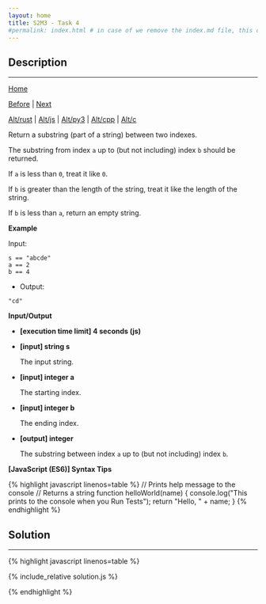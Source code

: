 ```yaml
---
layout: home
title: S2M3 - Task 4
#permalink: index.html # in case of we remove the index.md file, this doc will be the index page
---
```


<div class="row">
<div class="columnStmt" markdown="1">

##  Description
------

[Home](../README.md)

[Before](../S2M3_Task_3/README.md) | [Next](../S2M3_Task_5/README.md)

[Alt/rust](./Alt_rust/README.md) | [Alt/js](./Alt_js/README.html) | [Alt/py3](./Alt_py3/README.md) | [Alt/cpp](./Alt_cpp/README.md) | [Alt/c](./Alt_c/README.md)

Return a substring (part of a string) between two indexes.

The substring from index `a` up to (but not including) index `b` should be returned.

If `a` is less than `0`, treat it like `0`.

If `b` is greater than the length of the string, treat it like the length of the string.

If `b` is less than `a`, return an empty string.

**Example**

Input:

```
s == "abcde"
a == 2
b == 4
```

-   Output:

```
"cd"
```

**Input/Output**

* **[execution time limit] 4 seconds (js)**

* **[input] string s**

    The input string.    

* **[input] integer a**

    The starting index. 

* **[input] integer b**

    The ending index.   

* **[output] integer**

    The substring between index `a` up to (but not including) index `b`.   

**[JavaScript (ES6)] Syntax Tips**

{% highlight javascript linenos=table %}
// Prints help message to the console
// Returns a string
function helloWorld(name) {
    console.log("This prints to the console when you Run Tests");
    return "Hello, " + name;
}
{% endhighlight %}

</div>
<div class="columnSol" markdown="1">

## Solution
------

{% highlight javascript linenos=table %}

{% include_relative solution.js %}

{% endhighlight %}

</div>
</div>